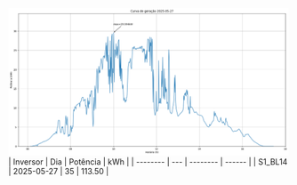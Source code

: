 ![My Image](27_05_2025-S1_BL14.png)
| Inversor | Dia | Potência | kWh    |
| -------- | --- | -------- | ------ |
| S1_BL14       | 2025-05-27  | 35       | 113.50 |